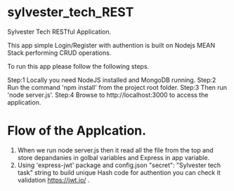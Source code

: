 # sylvester_tech_REST
Sylvester Tech RESTful Application.

This app simple Login/Register with authention is built on Nodejs MEAN Stack performing CRUD operations.

To run this app please follow the following steps.

Step:1 Locally you need NodeJS installed and MongoDB running.
Step:2 Run the command 'npm install' from the project root folder.
Step:3 Then run 'node server.js'.
Step:4 Browse to http://localhost:3000 to access the application.


# Flow of the Applcation.

1) When we run node server.js then it read all the file from the top and store depandanies in golbal variables and Express in app variable.
2) Using 'express-jwt' package and config.json "secret": "Sylvester tech task" string to build unique Hash code for authention you can check it validation https://jwt.io/ .
